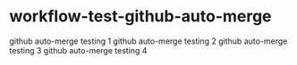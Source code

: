 # workflow-test-github-auto-merge

github auto-merge testing 1
github auto-merge testing 2
github auto-merge testing 3
github auto-merge testing 4